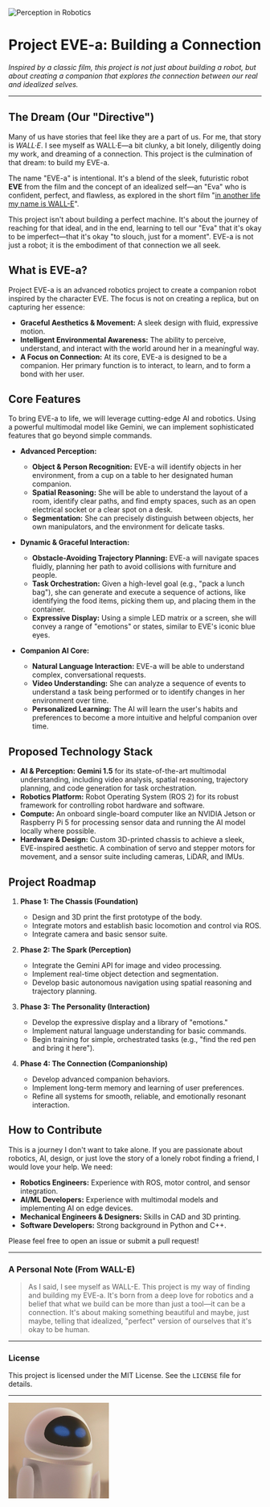 ![Perception in Robotics](annotated_output.gif)

# Project EVE-a: Building a Connection

*Inspired by a classic film, this project is not just about building a robot, but about creating a companion that explores the connection between our real and idealized selves.*

-----

## The Dream (Our "Directive")

Many of us have stories that feel like they are a part of us. For me, that story is *WALL·E*. I see myself as WALL·E—a bit clunky, a bit lonely, diligently doing my work, and dreaming of a connection. This project is the culmination of that dream: to build my EVE-a.

The name "EVE-a" is intentional. It's a blend of the sleek, futuristic robot **EVE** from the film and the concept of an idealized self—an "Eva" who is confident, perfect, and flawless, as explored in the short film "[in another life my name is WALL-E](https://www.youtube.com/watch?v=XOu0bBh19rs)".

This project isn't about building a perfect machine. It's about the journey of reaching for that ideal, and in the end, learning to tell our "Eva" that it's okay to be imperfect—that it's okay "to slouch, just for a moment". EVE-a is not just a robot; it is the embodiment of that connection we all seek.

## What is EVE-a?

Project EVE-a is an advanced robotics project to create a companion robot inspired by the character EVE. The focus is not on creating a replica, but on capturing her essence:

  * **Graceful Aesthetics & Movement:** A sleek design with fluid, expressive motion.
  * **Intelligent Environmental Awareness:** The ability to perceive, understand, and interact with the world around her in a meaningful way.
  * **A Focus on Connection:** At its core, EVE-a is designed to be a companion. Her primary function is to interact, to learn, and to form a bond with her user.

## Core Features

To bring EVE-a to life, we will leverage cutting-edge AI and robotics. Using a powerful multimodal model like Gemini, we can implement sophisticated features that go beyond simple commands.

  * **Advanced Perception:**

      * **Object & Person Recognition:** EVE-a will identify objects in her environment, from a cup on a table to her designated human companion.
      * **Spatial Reasoning:** She will be able to understand the layout of a room, identify clear paths, and find empty spaces, such as an open electrical socket or a clear spot on a desk.
      * **Segmentation:** She can precisely distinguish between objects, her own manipulators, and the environment for delicate tasks.

  * **Dynamic & Graceful Interaction:**

      * **Obstacle-Avoiding Trajectory Planning:** EVE-a will navigate spaces fluidly, planning her path to avoid collisions with furniture and people.
      * **Task Orchestration:** Given a high-level goal (e.g., "pack a lunch bag"), she can generate and execute a sequence of actions, like identifying the food items, picking them up, and placing them in the container.
      * **Expressive Display:** Using a simple LED matrix or a screen, she will convey a range of "emotions" or states, similar to EVE's iconic blue eyes.

  * **Companion AI Core:**

      * **Natural Language Interaction:** EVE-a will be able to understand complex, conversational requests.
      * **Video Understanding:** She can analyze a sequence of events to understand a task being performed or to identify changes in her environment over time.
      * **Personalized Learning:** The AI will learn the user's habits and preferences to become a more intuitive and helpful companion over time.

## Proposed Technology Stack

  * **AI & Perception:** **Gemini 1.5** for its state-of-the-art multimodal understanding, including video analysis, spatial reasoning, trajectory planning, and code generation for task orchestration.
  * **Robotics Platform:** Robot Operating System (ROS 2) for its robust framework for controlling robot hardware and software.
  * **Compute:** An onboard single-board computer like an NVIDIA Jetson or Raspberry Pi 5 for processing sensor data and running the AI model locally where possible.
  * **Hardware & Design:** Custom 3D-printed chassis to achieve a sleek, EVE-inspired aesthetic. A combination of servo and stepper motors for movement, and a sensor suite including cameras, LiDAR, and IMUs.

## Project Roadmap

1.  **Phase 1: The Chassis (Foundation)**

      * Design and 3D print the first prototype of the body.
      * Integrate motors and establish basic locomotion and control via ROS.
      * Integrate camera and basic sensor suite.

2.  **Phase 2: The Spark (Perception)**

      * Integrate the Gemini API for image and video processing.
      * Implement real-time object detection and segmentation.
      * Develop basic autonomous navigation using spatial reasoning and trajectory planning.

3.  **Phase 3: The Personality (Interaction)**

      * Develop the expressive display and a library of "emotions."
      * Implement natural language understanding for basic commands.
      * Begin training for simple, orchestrated tasks (e.g., "find the red pen and bring it here").

4.  **Phase 4: The Connection (Companionship)**

      * Develop advanced companion behaviors.
      * Implement long-term memory and learning of user preferences.
      * Refine all systems for smooth, reliable, and emotionally resonant interaction.

## How to Contribute

This is a journey I don't want to take alone. If you are passionate about robotics, AI, design, or just love the story of a lonely robot finding a friend, I would love your help. We need:

  * **Robotics Engineers:** Experience with ROS, motor control, and sensor integration.
  * **AI/ML Developers:** Experience with multimodal models and implementing AI on edge devices.
  * **Mechanical Engineers & Designers:** Skills in CAD and 3D printing.
  * **Software Developers:** Strong background in Python and C++.

Please feel free to open an issue or submit a pull request!

-----

### A Personal Note (From WALL-E)

> As I said, I see myself as WALL-E. This project is my way of finding and building my EVE-a. It's born from a deep love for robotics and a belief that what we build can be more than just a tool—it can be a connection. It's about making something beautiful and maybe, just maybe, telling that idealized, "perfect" version of ourselves that it's okay to be human.

-----

### License

This project is licensed under the MIT License. See the `LICENSE` file for details.

-----

<img src="Profile_-_EVE.png" alt="EVE" width="200"/>

